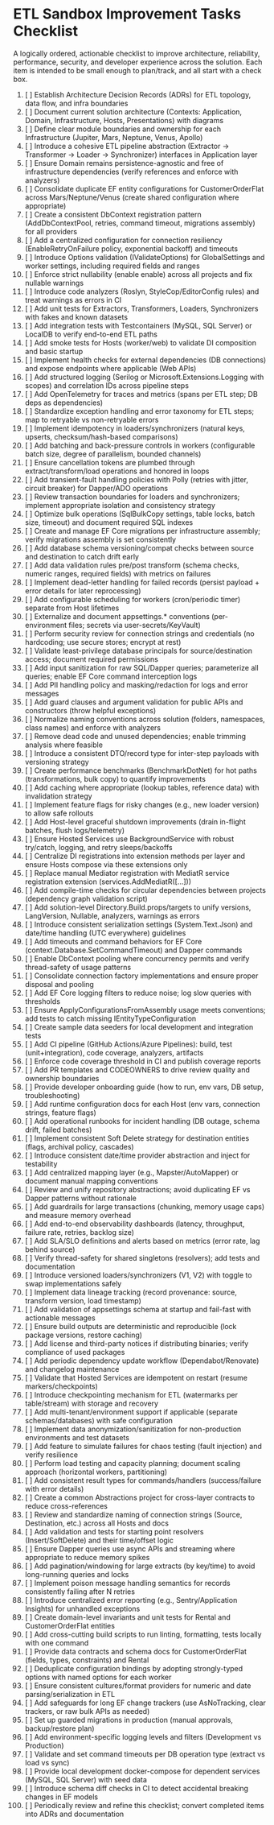 # ETL Sandbox Improvement Tasks Checklist

A logically ordered, actionable checklist to improve architecture, reliability, performance, security, and developer experience across the solution. Each item is intended to be small enough to plan/track, and all start with a check box.

1. [ ] Establish Architecture Decision Records (ADRs) for ETL topology, data flow, and infra boundaries
2. [ ] Document current solution architecture (Contexts: Application, Domain, Infrastructure, Hosts, Presentations) with diagrams
3. [ ] Define clear module boundaries and ownership for each Infrastructure (Jupiter, Mars, Neptune, Venus, Apollo)
4. [ ] Introduce a cohesive ETL pipeline abstraction (Extractor → Transformer → Loader → Synchronizer) interfaces in Application layer
5. [ ] Ensure Domain remains persistence-agnostic and free of infrastructure dependencies (verify references and enforce with analyzers)
6. [ ] Consolidate duplicate EF entity configurations for CustomerOrderFlat across Mars/Neptune/Venus (create shared configuration where appropriate)
7. [ ] Create a consistent DbContext registration pattern (AddDbContextPool, retries, command timeout, migrations assembly) for all providers
8. [ ] Add a centralized configuration for connection resiliency (EnableRetryOnFailure policy, exponential backoff) and timeouts
9. [ ] Introduce Options validation (IValidateOptions) for GlobalSettings and worker settings, including required fields and ranges
10. [ ] Enforce strict nullability (enable <Nullable>enable</Nullable>) across all projects and fix nullable warnings
11. [ ] Introduce code analyzers (Roslyn, StyleCop/EditorConfig rules) and treat warnings as errors in CI
12. [ ] Add unit tests for Extractors, Transformers, Loaders, Synchronizers with fakes and known datasets
13. [ ] Add integration tests with Testcontainers (MySQL, SQL Server) or LocalDB to verify end-to-end ETL paths
14. [ ] Add smoke tests for Hosts (worker/web) to validate DI composition and basic startup
15. [ ] Implement health checks for external dependencies (DB connections) and expose endpoints where applicable (Web APIs)
16. [ ] Add structured logging (Serilog or Microsoft.Extensions.Logging with scopes) and correlation IDs across pipeline steps
17. [ ] Add OpenTelemetry for traces and metrics (spans per ETL step; DB deps as dependencies)
18. [ ] Standardize exception handling and error taxonomy for ETL steps; map to retryable vs non-retryable errors
19. [ ] Implement idempotency in loaders/synchronizers (natural keys, upserts, checksum/hash-based comparisons)
20. [ ] Add batching and back-pressure controls in workers (configurable batch size, degree of parallelism, bounded channels)
21. [ ] Ensure cancellation tokens are plumbed through extract/transform/load operations and honored in loops
22. [ ] Add transient-fault handling policies with Polly (retries with jitter, circuit breaker) for Dapper/ADO operations
23. [ ] Review transaction boundaries for loaders and synchronizers; implement appropriate isolation and consistency strategy
24. [ ] Optimize bulk operations (SqlBulkCopy settings, table locks, batch size, timeout) and document required SQL indexes
25. [ ] Create and manage EF Core migrations per infrastructure assembly; verify migrations assembly is set consistently
26. [ ] Add database schema versioning/compat checks between source and destination to catch drift early
27. [ ] Add data validation rules pre/post transform (schema checks, numeric ranges, required fields) with metrics on failures
28. [ ] Implement dead-letter handling for failed records (persist payload + error details for later reprocessing)
29. [ ] Add configurable scheduling for workers (cron/periodic timer) separate from Host lifetimes
30. [ ] Externalize and document appsettings.* conventions (per-environment files; secrets via user-secrets/KeyVault)
31. [ ] Perform security review for connection strings and credentials (no hardcoding; use secure stores; encrypt at rest)
32. [ ] Validate least-privilege database principals for source/destination access; document required permissions
33. [ ] Add input sanitization for raw SQL/Dapper queries; parameterize all queries; enable EF Core command interception logs
34. [ ] Add PII handling policy and masking/redaction for logs and error messages
35. [ ] Add guard clauses and argument validation for public APIs and constructors (throw helpful exceptions)
36. [ ] Normalize naming conventions across solution (folders, namespaces, class names) and enforce with analyzers
37. [ ] Remove dead code and unused dependencies; enable trimming analysis where feasible
38. [ ] Introduce a consistent DTO/record type for inter-step payloads with versioning strategy
39. [ ] Create performance benchmarks (BenchmarkDotNet) for hot paths (transformations, bulk copy) to quantify improvements
40. [ ] Add caching where appropriate (lookup tables, reference data) with invalidation strategy
41. [ ] Implement feature flags for risky changes (e.g., new loader version) to allow safe rollouts
42. [ ] Add Host-level graceful shutdown improvements (drain in-flight batches, flush logs/telemetry)
43. [ ] Ensure Hosted Services use BackgroundService with robust try/catch, logging, and retry sleeps/backoffs
44. [ ] Centralize DI registrations into extension methods per layer and ensure Hosts compose via these extensions only
45. [ ] Replace manual Mediator registration with MediatR service registration extension (services.AddMediatR([...]))
46. [ ] Add compile-time checks for circular dependencies between projects (dependency graph validation script)
47. [ ] Add solution-level Directory.Build.props/targets to unify versions, LangVersion, Nullable, analyzers, warnings as errors
48. [ ] Introduce consistent serialization settings (System.Text.Json) and date/time handling (UTC everywhere) guidelines
49. [ ] Add timeouts and command behaviors for EF Core (context.Database.SetCommandTimeout) and Dapper commands
50. [ ] Enable DbContext pooling where concurrency permits and verify thread-safety of usage patterns
51. [ ] Consolidate connection factory implementations and ensure proper disposal and pooling
52. [ ] Add EF Core logging filters to reduce noise; log slow queries with thresholds
53. [ ] Ensure ApplyConfigurationsFromAssembly usage meets conventions; add tests to catch missing IEntityTypeConfiguration
54. [ ] Create sample data seeders for local development and integration tests
55. [ ] Add CI pipeline (GitHub Actions/Azure Pipelines): build, test (unit+integration), code coverage, analyzers, artifacts
56. [ ] Enforce code coverage threshold in CI and publish coverage reports
57. [ ] Add PR templates and CODEOWNERS to drive review quality and ownership boundaries
58. [ ] Provide developer onboarding guide (how to run, env vars, DB setup, troubleshooting)
59. [ ] Add runtime configuration docs for each Host (env vars, connection strings, feature flags)
60. [ ] Add operational runbooks for incident handling (DB outage, schema drift, failed batches)
61. [ ] Implement consistent Soft Delete strategy for destination entities (flags, archival policy, cascades)
62. [ ] Introduce consistent date/time provider abstraction and inject for testability
63. [ ] Add centralized mapping layer (e.g., Mapster/AutoMapper) or document manual mapping conventions
64. [ ] Review and unify repository abstractions; avoid duplicating EF vs Dapper patterns without rationale
65. [ ] Add guardrails for large transactions (chunking, memory usage caps) and measure memory overhead
66. [ ] Add end-to-end observability dashboards (latency, throughput, failure rate, retries, backlog size)
67. [ ] Add SLA/SLO definitions and alerts based on metrics (error rate, lag behind source)
68. [ ] Verify thread-safety for shared singletons (resolvers); add tests and documentation
69. [ ] Introduce versioned loaders/synchronizers (V1, V2) with toggle to swap implementations safely
70. [ ] Implement data lineage tracking (record provenance: source, transform version, load timestamp)
71. [ ] Add validation of appsettings schema at startup and fail-fast with actionable messages
72. [ ] Ensure build outputs are deterministic and reproducible (lock package versions, restore caching)
73. [ ] Add license and third-party notices if distributing binaries; verify compliance of used packages
74. [ ] Add periodic dependency update workflow (Dependabot/Renovate) and changelog maintenance
75. [ ] Validate that Hosted Services are idempotent on restart (resume markers/checkpoints)
76. [ ] Introduce checkpointing mechanism for ETL (watermarks per table/stream) with storage and recovery
77. [ ] Add multi-tenant/environment support if applicable (separate schemas/databases) with safe configuration
78. [ ] Implement data anonymization/sanitization for non-production environments and test datasets
79. [ ] Add feature to simulate failures for chaos testing (fault injection) and verify resilience
80. [ ] Perform load testing and capacity planning; document scaling approach (horizontal workers, partitioning)
81. [ ] Add consistent result types for commands/handlers (success/failure with error details)
82. [ ] Create a common Abstractions project for cross-layer contracts to reduce cross-references
83. [ ] Review and standardize naming of connection strings (Source, Destination, etc.) across all Hosts and docs
84. [ ] Add validation and tests for starting point resolvers (Insert/SoftDelete) and their time/offset logic
85. [ ] Ensure Dapper queries use async APIs and streaming where appropriate to reduce memory spikes
86. [ ] Add pagination/windowing for large extracts (by key/time) to avoid long-running queries and locks
87. [ ] Implement poison message handling semantics for records consistently failing after N retries
88. [ ] Introduce centralized error reporting (e.g., Sentry/Application Insights) for unhandled exceptions
89. [ ] Create domain-level invariants and unit tests for Rental and CustomerOrderFlat entities
90. [ ] Add cross-cutting build scripts to run linting, formatting, tests locally with one command
91. [ ] Provide data contracts and schema docs for CustomerOrderFlat (fields, types, constraints) and Rental
92. [ ] Deduplicate configuration bindings by adopting strongly-typed options with named options for each worker
93. [ ] Ensure consistent cultures/format providers for numeric and date parsing/serialization in ETL
94. [ ] Add safeguards for long EF change trackers (use AsNoTracking, clear trackers, or raw bulk APIs as needed)
95. [ ] Set up guarded migrations in production (manual approvals, backup/restore plan)
96. [ ] Add environment-specific logging levels and filters (Development vs Production)
97. [ ] Validate and set command timeouts per DB operation type (extract vs load vs sync)
98. [ ] Provide local development docker-compose for dependent services (MySQL, SQL Server) with seed data
99. [ ] Introduce schema diff checks in CI to detect accidental breaking changes in EF models
100. [ ] Periodically review and refine this checklist; convert completed items into ADRs and documentation
